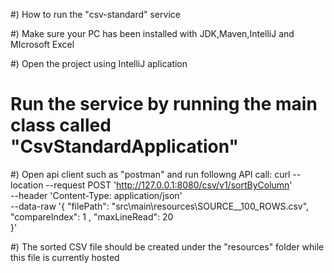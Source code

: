 

#) How to run the "csv-standard" service 

#) Make sure your PC has been installed with JDK,Maven,IntelliJ and MIcrosoft Excel 

#) Open the project using IntelliJ aplication

# Run the service by running the main class called  "CsvStandardApplication"

#) Open api client such as "postman" and run followng API call: 
curl --location --request POST 'http://127.0.0.1:8080/csv/v1/sortByColumn' \
--header 'Content-Type: application/json' \
--data-raw '{
"filePath": "src\\main\\resources\\SOURCE__100_ROWS.csv",
"compareIndex": 1 ,
"maxLineRead": 20   
}'

#) The sorted CSV file should be created under the "resources" folder while this file is currently hosted




